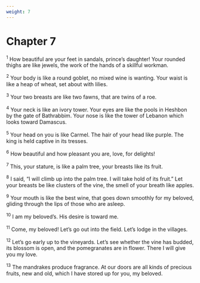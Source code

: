 ```yaml
---
weight: 7
---
```


# Chapter 7

<sup>1</sup> How beautiful are your feet in sandals, prince’s daughter! Your rounded thighs are like jewels, the work of the hands of a skillful workman. 

<sup>2</sup> Your body is like a round goblet, no mixed wine is wanting. Your waist is like a heap of wheat, set about with lilies. 

<sup>3</sup> Your two breasts are like two fawns, that are twins of a roe. 

<sup>4</sup> Your neck is like an ivory tower. Your eyes are like the pools in Heshbon by the gate of Bathrabbim. Your nose is like the tower of Lebanon which looks toward Damascus. 

<sup>5</sup> Your head on you is like Carmel. The hair of your head like purple. The king is held captive in its tresses. 

<sup>6</sup> How beautiful and how pleasant you are, love, for delights! 

<sup>7</sup> This, your stature, is like a palm tree, your breasts like its fruit. 

<sup>8</sup> I said, “I will climb up into the palm tree. I will take hold of its fruit.” Let your breasts be like clusters of the vine, the smell of your breath like apples. 

<sup>9</sup> Your mouth is like the best wine, that goes down smoothly for my beloved, gliding through the lips of those who are asleep. 

<sup>10</sup> I am my beloved’s. His desire is toward me. 

<sup>11</sup> Come, my beloved! Let’s go out into the field. Let’s lodge in the villages. 

<sup>12</sup> Let’s go early up to the vineyards. Let’s see whether the vine has budded, its blossom is open, and the pomegranates are in flower. There I will give you my love. 

<sup>13</sup> The mandrakes produce fragrance. At our doors are all kinds of precious fruits, new and old, which I have stored up for you, my beloved. 


